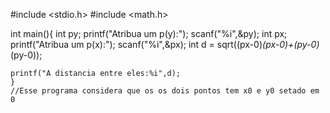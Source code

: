 #include <stdio.h>
#include <math.h>

int main(){
    int py;
    printf("Atribua um p(y):");
    scanf("%i",&py);
     int px;
    printf("Atribua um p(x):");
    scanf("%i",&px);
    int d = sqrt((px-0)*(px-0)+(py-0)*(py-0));

    printf("A distancia entre eles:%i",d);
    }
    //Esse programa considera que os os dois pontos tem x0 e y0 setado em 0 
